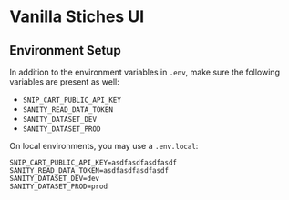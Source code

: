 # Vanilla Stiches UI

## Environment Setup

In addition to the environment variables in `.env`, make sure the following variables are present as well:

-   `SNIP_CART_PUBLIC_API_KEY`
-   `SANITY_READ_DATA_TOKEN`
-   `SANITY_DATASET_DEV`
-   `SANITY_DATASET_PROD`

On local environments, you may use a `.env.local`:

```
SNIP_CART_PUBLIC_API_KEY=asdfasdfasdfasdf
SANITY_READ_DATA_TOKEN=asdfasdfasdfasdf
SANITY_DATASET_DEV=dev
SANITY_DATASET_PROD=prod
```
